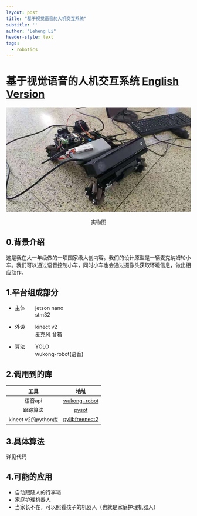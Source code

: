 ```yaml
---
layout: post
title: "基于视觉语音的人机交互系统"
subtitle: ''
author: "Leheng Li"
header-style: text
tags:
  - robotics
---
```


# 基于视觉语音的人机交互系统   [English Version](https://github.com/LehengLi/an-interactive-system-based-on-voice-and-vision/blob/master/English%20Version.md)

![system picture](img/car.jpg)<br><p align="center">
  实物图
</p>

## 0.背景介绍
这是我在大一年级做的一项国家级大创内容。我们的设计原型是一辆麦克纳姆轮小车。我们可以通过语音控制小车，同时小车也会通过摄像头获取环境信息，做出相应动作。


## 1.平台组成部分

* 主体&nbsp;&nbsp;&nbsp;&nbsp;&nbsp;&nbsp;&nbsp;jetson nano<br>
&nbsp;&nbsp;&nbsp;&nbsp;&nbsp;&nbsp;&nbsp;&nbsp;&nbsp;&nbsp;&nbsp;&nbsp;&nbsp;&nbsp;stm32

* 外设&nbsp;&nbsp;&nbsp;&nbsp;&nbsp;&nbsp;&nbsp;kinect v2<br>
&nbsp;&nbsp;&nbsp;&nbsp;&nbsp;&nbsp;&nbsp;&nbsp;&nbsp;&nbsp;&nbsp;&nbsp;&nbsp;&nbsp;麦克风  音箱

* 算法&nbsp;&nbsp;&nbsp;&nbsp;&nbsp;&nbsp;&nbsp;YOLO<br>
&nbsp;&nbsp;&nbsp;&nbsp;&nbsp;&nbsp;&nbsp;&nbsp;&nbsp;&nbsp;&nbsp;&nbsp;&nbsp;&nbsp;wukong-robot(语音)

## 2.调用到的库
|       工具      |      地址     |
|:------------------:|:--------------:|
|       语音api       |  [wukong-robot](https://github.com/wzpan/wukong-robot)  |
|       跟踪算法      |     [pysot](https://github.com/STVIR/pysot)   |
| kinect v2的python库 | [pylibfreenect2](https://github.com/r9y9/pylibfreenect2) |

## 3.具体算法
详见代码
## 4.可能的应用
* 自动跟随人的行李箱
* 家庭护理机器人
* 当家长不在，可以照看孩子的机器人（也就是家庭护理机器人）

